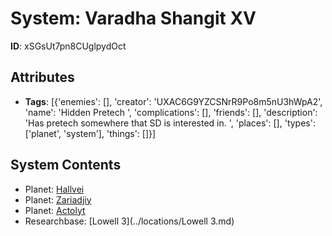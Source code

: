 # System: Varadha Shangit XV

**ID**: xSGsUt7pn8CUglpydOct

## Attributes
- **Tags**: [{'enemies': [], 'creator': 'UXAC6G9YZCSNrR9Po8m5nU3hWpA2', 'name': 'Hidden Pretech ', 'complications': [], 'friends': [], 'description': 'Has pretech somewhere that SD is interested in. ', 'places': [], 'types': ['planet', 'system'], 'things': []}]

## System Contents
- Planet: [Hallvei](../planets/Hallvei.md)
- Planet: [Zariadjiy](../planets/Zariadjiy.md)
- Planet: [Actolyt](../planets/Actolyt.md)
- Researchbase: [Lowell 3](../locations/Lowell 3.md)

